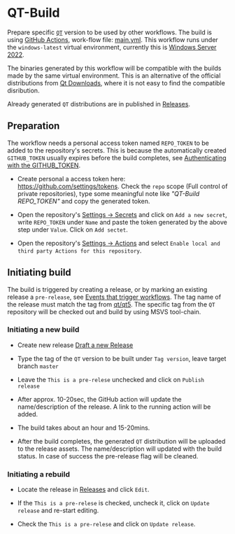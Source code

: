 # QT-Build

Prepare specific [`QT`](https://github.com/qt/qt5) version to be used by other workflows. The build is using
[GitHub Actions](https://help.github.com/en/actions/automating-your-workflow-with-github-actions), work-flow file: [main.yml](.github/workflows/main.yml).
This workflow runs under the `windows-latest` virtual environment, currently this is [Windows Server 2022](https://github.com/actions/runner-images/blob/main/images/win/Windows2022-Readme.md).

The binaries generated by this workflow will be compatible with the builds made by the same virtual environment. This is an alternative of the official distributions from [Qt Downloads](https://download.qt.io/online/qtsdkrepository), where it is not easy to find the compatible disribution.

Already generated `QT` distributions are in published in [Releases](../../releases).

## Preparation

The workflow needs a personal access token named `REPO_TOKEN` to be added to the repository's secrets.
This is because the automatically created `GITHUB_TOKEN` usually expires before the build completes, see
[Authenticating with the GITHUB_TOKEN](https://help.github.com/en/actions/automating-your-workflow-with-github-actions/authenticating-with-the-github_token).

- Create personal a access token here: https://github.com/settings/tokens. Check the
  `repo` scope (Full control of private repositories), type some meaningful note like *"QT-Build REPO_TOKEN"*
  and copy the generated token.

- Open the repository's [Settings -> Secrets](../../settings/secrets) and click on `Add a new secret`, write `REPO_TOKEN` under `Name` and
  paste the token generated by the above step under `Value`. Click on `Add sectet`.

- Open the repository's [Settings -> Actions](../../settings/actions) and select `Enable local and third party Actions for this repository`.

## Initiating build

The build is triggered by creating a release, or by marking an existing release a `pre-release`, see
[Events that trigger workflows](https://help.github.com/en/actions/automating-your-workflow-with-github-actions/events-that-trigger-workflows).
The tag name of the release must match the tag from [qt/qt5](https://github.com/qt/qt5). The specific tag from the `QT` repository will be
checked out and build by using MSVS tool-chain.

### Initiating a new build

- Create new release [Draft a new Release](../../releases/new)

- Type the tag of the `QT` version to be built under `Tag version`, leave target branch `master`

- Leave the `This is a pre-relese` unchecked and click on `Publish release`

- After approx. 10-20sec, the GitHub action will update the name/description of the release. A link to the running action will be added.

- The build takes about an hour and 15-20mins.

- After the build completes, the generated `QT` distribution will be uploaded to the release assets. The name/description will updated
  with the build status. In case of success the pre-release flag will be cleaned.

### Initiating a rebuild

- Locate the release in [Releases](../../releases) and click `Edit`.

- If the `This is a pre-relese` is checked, uncheck it, click on `Update release` and re-start editing.

- Check the `This is a pre-relese` and click on `Update release`.
